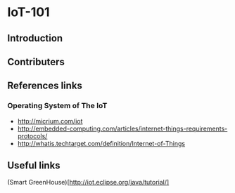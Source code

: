 # IoT-101
## Introduction
## Contributers
## References links
### Operating System of The IoT
* http://micrium.com/iot
* http://embedded-computing.com/articles/internet-things-requirements-protocols/
* http://whatis.techtarget.com/definition/Internet-of-Things

## Useful links
(Smart GreenHouse)[http://iot.eclipse.org/java/tutorial/]
